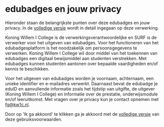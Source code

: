 # edubadges en jouw privacy

Hieronder staan de belangrijkste punten over deze edubadges en jouw privacy. In de [volledige versie](https://raw.githubusercontent.com/edubadges/privacy/master/mbo/koning-willem-i-college/edubadges-formal-text-nl.md) wordt in detail ingegaan op deze verwerking.

Koning Willem I College is de verwerkingsverantwoordelijke en SURF is de verwerker voor het uitgeven van edubadges. Voor het functioneren van het edubadgesplatform is het noodzakelijk om persoonsgegevens te verwerken. Koning Willem I College wil door middel van het toekennen van edubadges een digitaal bewijsmiddel aan studenten verstrekken. Met edubadges kunnen studenten aantonen over bepaalde vaardigheden en/of kennis te beschikken.

Voor het uitgeven van edubadges worden je voornaam, achternaam, een unieke identifier en e-mailadres verwerkt. Daarnaast bevat de edubadge je eduID en aanvullende informatie zoals het tijdstip van uitgifte, de uitgever (Koning Willem I College) en informatie over de prestatie, onderwijsmodule en/of leeruitkomst. Met vragen over je privacy kun je contact opnemen met [fg@kw1c.nl](mailto:fg@kw1c.nl).

Door op 'Ik ga akkoord' te klikken ga je akkoord met de [volledige versie](https://raw.githubusercontent.com/edubadges/privacy/master/mbo/koning-willem-i-college/edubadges-formal-text-nl.md) van deze gebruiksvoorwaarden.
